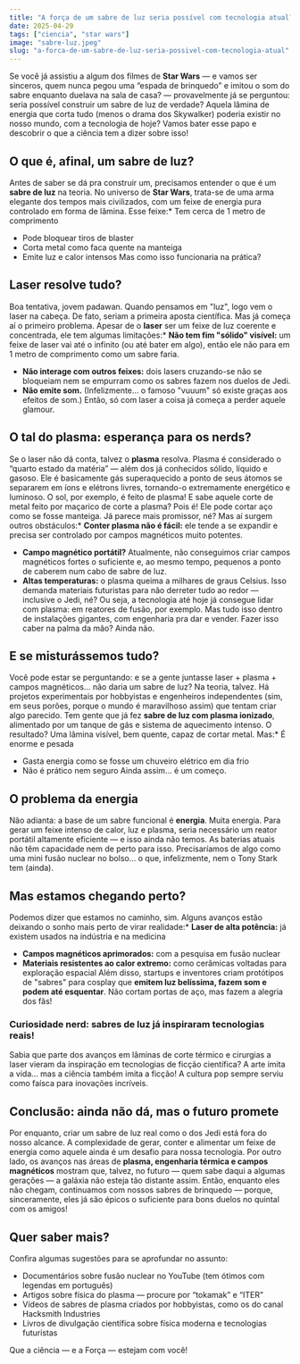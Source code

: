 ```yaml
---
title: "A força de um sabre de luz seria possível com tecnologia atual?"
date: 2025-04-29
tags: ["ciencia", "star wars"]
image: "sabre-luz.jpeg"
slug: "a-forca-de-um-sabre-de-luz-seria-possivel-com-tecnologia-atual"
---
```


Se você já assistiu a algum dos filmes de **Star Wars** — e vamos ser sinceros, quem nunca pegou uma “espada de brinquedo” e imitou o som do sabre enquanto duelava na sala de casa? — provavelmente já se perguntou: seria possível construir um sabre de luz de verdade? Aquela lâmina de energia que corta tudo (menos o drama dos Skywalker) poderia existir no nosso mundo, com a tecnologia de hoje? Vamos bater esse papo e descobrir o que a ciência tem a dizer sobre isso!

## O que é, afinal, um sabre de luz?

Antes de saber se dá pra construir um, precisamos entender o que é um **sabre de luz** na teoria. No universo de **Star Wars**, trata-se de uma arma elegante dos tempos mais civilizados, com um feixe de energia pura controlado em forma de lâmina. Esse feixe:*   Tem cerca de 1 metro de comprimento
*   Pode bloquear tiros de blaster
*   Corta metal como faca quente na manteiga
*   Emite luz e calor intensos
Mas como isso funcionaria na prática?

## Laser resolve tudo?

Boa tentativa, jovem padawan. Quando pensamos em "luz", logo vem o laser na cabeça. De fato, seriam a primeira aposta científica. Mas já começa aí o primeiro problema. Apesar de o **laser** ser um feixe de luz coerente e concentrada, ele tem algumas limitações:*   **Não tem fim "sólido" visível:** um feixe de laser vai até o infinito (ou até bater em algo), então ele não para em 1 metro de comprimento como um sabre faria.
*   **Não interage com outros feixes:** dois lasers cruzando-se não se bloqueiam nem se empurram como os sabres fazem nos duelos de Jedi.
*   **Não emite som.** (Infelizmente... o famoso "vuuum" só existe graças aos efeitos de som.)
Então, só com laser a coisa já começa a perder aquele glamour.

## O tal do plasma: esperança para os nerds?

Se o laser não dá conta, talvez o **plasma** resolva. Plasma é considerado o “quarto estado da matéria” — além dos já conhecidos sólido, líquido e gasoso. Ele é basicamente gás superaquecido a ponto de seus átomos se separarem em íons e elétrons livres, tornando-o extremamente energético e luminoso. O sol, por exemplo, é feito de plasma! E sabe aquele corte de metal feito por maçarico de corte a plasma? Pois é! Ele pode cortar aço como se fosse manteiga. Já parece mais promissor, né? Mas aí surgem outros obstáculos:*   **Conter plasma não é fácil:** ele tende a se expandir e precisa ser controlado por campos magnéticos muito potentes.
*   **Campo magnético portátil?** Atualmente, não conseguimos criar campos magnéticos fortes o suficiente e, ao mesmo tempo, pequenos a ponto de caberem num cabo de sabre de luz.
*   **Altas temperaturas:** o plasma queima a milhares de graus Celsius. Isso demanda materiais futuristas para não derreter tudo ao redor — inclusive o Jedi, né?
Ou seja, a tecnologia até hoje já consegue lidar com plasma: em reatores de fusão, por exemplo. Mas tudo isso dentro de instalações gigantes, com engenharia pra dar e vender. Fazer isso caber na palma da mão? Ainda não.

## E se misturássemos tudo?

Você pode estar se perguntando: e se a gente juntasse laser + plasma + campos magnéticos... não daria um sabre de luz? Na teoria, talvez. Há projetos experimentais por hobbyistas e engenheiros independentes (sim, em seus porões, porque o mundo é maravilhoso assim) que tentam criar algo parecido. Tem gente que já fez **sabre de luz com plasma ionizado**, alimentado por um tanque de gás e sistema de aquecimento intenso. O resultado? Uma lâmina visível, bem quente, capaz de cortar metal. Mas:*   É enorme e pesada
*   Gasta energia como se fosse um chuveiro elétrico em dia frio
*   Não é prático nem seguro
Ainda assim... é um começo.

## O problema da energia

Não adianta: a base de um sabre funcional é **energia**. Muita energia. Para gerar um feixe intenso de calor, luz e plasma, seria necessário um reator portátil altamente eficiente — e isso ainda não temos. As baterias atuais não têm capacidade nem de perto para isso. Precisaríamos de algo como uma mini fusão nuclear no bolso... o que, infelizmente, nem o Tony Stark tem (ainda).

## Mas estamos chegando perto?

Podemos dizer que estamos no caminho, sim. Alguns avanços estão deixando o sonho mais perto de virar realidade:*   **Laser de alta potência:** já existem usados na indústria e na medicina
*   **Campos magnéticos aprimorados:** com a pesquisa em fusão nuclear
*   **Materiais resistentes ao calor extremo:** como cerâmicas voltadas para exploração espacial
Além disso, startups e inventores criam protótipos de "sabres" para cosplay que **emitem luz belíssima, fazem som e podem até esquentar**. Não cortam portas de aço, mas fazem a alegria dos fãs!

### Curiosidade nerd: sabres de luz já inspiraram tecnologias reais!

Sabia que parte dos avanços em lâminas de corte térmico e cirurgias a laser vieram da inspiração em tecnologias de ficção científica? A arte imita a vida… mas a ciência também imita a ficção! A cultura pop sempre serviu como faísca para inovações incríveis.

## Conclusão: ainda não dá, mas o futuro promete

Por enquanto, criar um sabre de luz real como o dos Jedi está fora do nosso alcance. A complexidade de gerar, conter e alimentar um feixe de energia como aquele ainda é um desafio para nossa tecnologia. Por outro lado, os avanços nas áreas de **plasma, engenharia térmica e campos magnéticos** mostram que, talvez, no futuro — quem sabe daqui a algumas gerações — a galáxia não esteja tão distante assim. Então, enquanto eles não chegam, continuamos com nossos sabres de brinquedo — porque, sinceramente, eles já são épicos o suficiente para bons duelos no quintal com os amigos!

## Quer saber mais?

Confira algumas sugestões para se aprofundar no assunto:

*   Documentários sobre fusão nuclear no YouTube (tem ótimos com legendas em português)
*   Artigos sobre física do plasma — procure por “tokamak” e “ITER”
*   Vídeos de sabres de plasma criados por hobbyistas, como os do canal Hacksmith Industries
*   Livros de divulgação científica sobre física moderna e tecnologias futuristas

Que a ciência — e a Força — estejam com você!